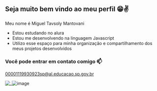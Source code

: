 ## Seja muito bem vindo ao meu perfil 😁✌

Meu nome é Miguel Tavsoly Mantovani

- Estou estudando no alura
- Estou me desenvolvendo na linguagem Javascript
- Utilizo esse espaço para minha organização e compartilhamento dos meus projetos desenvolvidos

### Você pode entrar em contato comigo 📫

00001119930923sp@al.educacao.sp.gov.br


![_]()![image](https://github.com/user-attachments/assets/b884d0c7-75e5-4878-a284-2808e0aae850)
